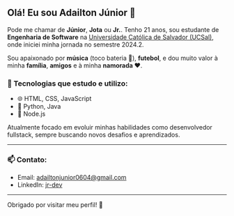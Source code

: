 ## Olá! Eu sou Adailton Júnior 👋

Pode me chamar de **Júnior**, **Jota** ou **Jr.**. Tenho 21 anos, sou estudante de **Engenharia de Software** na [Universidade Católica de Salvador (UCSal)](https://www.ucsal.br), onde iniciei minha jornada no semestre 2024.2.

Sou apaixonado por **música** (toco bateria 🥁), **futebol**, e dou muito valor à minha **família**, **amigos** e à minha **namorada ❤️**.  

### 🚀 Tecnologias que estudo e utilizo:

- 🌐 HTML, CSS, JavaScript  
- 🐍 Python, Java  
- 🌳 Node.js

Atualmente focado em evoluir minhas habilidades como desenvolvedor fullstack, sempre buscando novos desafios e aprendizados.

---

### 📫 Contato:

- Email: [adailtonjunior0604@gmail.com](mailto:adailtonjunior0604@gmail.com)  
- LinkedIn: [jr-dev](https://www.linkedin.com/in/jr-dev)

---

Obrigado por visitar meu perfil! 🚀
